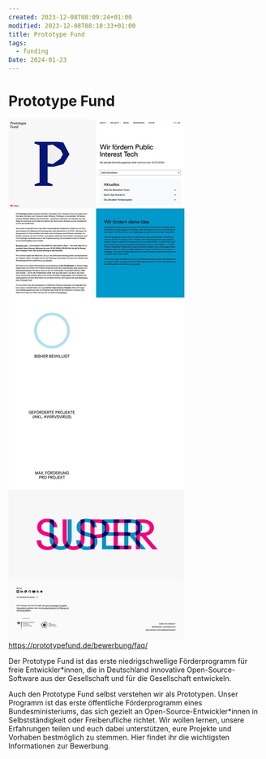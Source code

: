 ```yaml
---
created: 2023-12-08T08:09:24+01:00
modified: 2023-12-08T08:10:33+01:00
title: Prototype Fund
tags:
  - funding
Date: 2024-01-23
---
```


# Prototype Fund
![](../_asset/2023-12-08_PrototypeFund_image_1.jpg)
<https://prototypefund.de/bewerbung/faq/>

Der Prototype Fund ist das erste niedrigschwellige Förderprogramm für freie Entwickler*innen, die in Deutschland innovative Open-Source-Software aus der Gesellschaft und für die Gesellschaft entwickeln.

Auch den Prototype Fund selbst verstehen wir als Prototypen. Unser Programm ist das erste öffentliche Förderprogramm eines Bundesministeriums, das sich gezielt an Open-Source-Entwickler*innen in Selbstständigkeit oder Freiberufliche richtet. Wir wollen lernen, unsere Erfahrungen teilen und euch dabei unterstützen, eure Projekte und Vorhaben bestmöglich zu stemmen. Hier findet ihr die wichtigsten Informationen zur Bewerbung.
